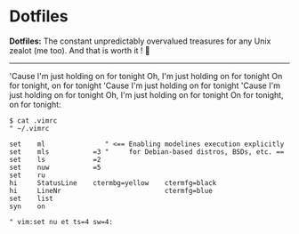 # Dotfiles

**Dotfiles:** The constant unpredictably overvalued treasures for any Unix zealot (me too). And that is worth it ! :blue_heart:

---

'Cause I'm just holding on for tonight
Oh, I'm just holding on for tonight
On for tonight, on for tonight
'Cause I'm just holding on for tonight
'Cause I'm just holding on for tonight
Oh, I'm just holding on for tonight
On for tonight, on for tonight:

```
$ cat .vimrc
" ~/.vimrc

set    ml               " <== Enabling modelines execution explicitly
set    mls           =3 "     for Debian-based distros, BSDs, etc. ==
set    ls            =2
set    nuw           =5
set    ru
hi     StatusLine    ctermbg=yellow    ctermfg=black
hi     LineNr                          ctermfg=blue
set    list
syn    on

" vim:set nu et ts=4 sw=4:
```

